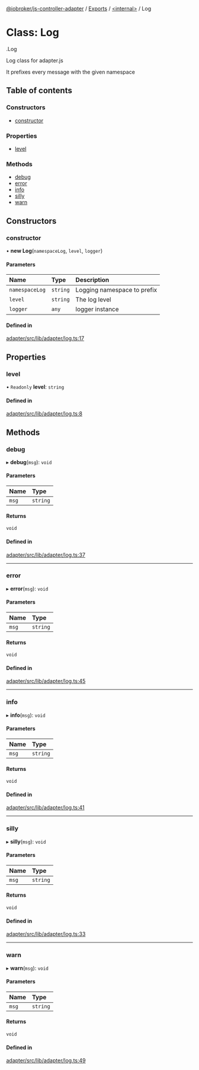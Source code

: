 [@iobroker/js-controller-adapter](../README.md) / [Exports](../modules.md) / [<internal\>](../modules/internal_.md) / Log

# Class: Log

[<internal>](../modules/internal_.md).Log

Log class for adapter.js

It prefixes every message with the given namespace

## Table of contents

### Constructors

- [constructor](internal_.Log.md#constructor)

### Properties

- [level](internal_.Log.md#level)

### Methods

- [debug](internal_.Log.md#debug)
- [error](internal_.Log.md#error)
- [info](internal_.Log.md#info)
- [silly](internal_.Log.md#silly)
- [warn](internal_.Log.md#warn)

## Constructors

### constructor

• **new Log**(`namespaceLog`, `level`, `logger`)

#### Parameters

| Name | Type | Description |
| :------ | :------ | :------ |
| `namespaceLog` | `string` | Logging namespace to prefix |
| `level` | `string` | The log level |
| `logger` | `any` | logger instance |

#### Defined in

[adapter/src/lib/adapter/log.ts:17](https://github.com/ioBroker/ioBroker.js-controller/blob/25f18577/packages/adapter/src/lib/adapter/log.ts#L17)

## Properties

### level

• `Readonly` **level**: `string`

#### Defined in

[adapter/src/lib/adapter/log.ts:8](https://github.com/ioBroker/ioBroker.js-controller/blob/25f18577/packages/adapter/src/lib/adapter/log.ts#L8)

## Methods

### debug

▸ **debug**(`msg`): `void`

#### Parameters

| Name | Type |
| :------ | :------ |
| `msg` | `string` |

#### Returns

`void`

#### Defined in

[adapter/src/lib/adapter/log.ts:37](https://github.com/ioBroker/ioBroker.js-controller/blob/25f18577/packages/adapter/src/lib/adapter/log.ts#L37)

___

### error

▸ **error**(`msg`): `void`

#### Parameters

| Name | Type |
| :------ | :------ |
| `msg` | `string` |

#### Returns

`void`

#### Defined in

[adapter/src/lib/adapter/log.ts:45](https://github.com/ioBroker/ioBroker.js-controller/blob/25f18577/packages/adapter/src/lib/adapter/log.ts#L45)

___

### info

▸ **info**(`msg`): `void`

#### Parameters

| Name | Type |
| :------ | :------ |
| `msg` | `string` |

#### Returns

`void`

#### Defined in

[adapter/src/lib/adapter/log.ts:41](https://github.com/ioBroker/ioBroker.js-controller/blob/25f18577/packages/adapter/src/lib/adapter/log.ts#L41)

___

### silly

▸ **silly**(`msg`): `void`

#### Parameters

| Name | Type |
| :------ | :------ |
| `msg` | `string` |

#### Returns

`void`

#### Defined in

[adapter/src/lib/adapter/log.ts:33](https://github.com/ioBroker/ioBroker.js-controller/blob/25f18577/packages/adapter/src/lib/adapter/log.ts#L33)

___

### warn

▸ **warn**(`msg`): `void`

#### Parameters

| Name | Type |
| :------ | :------ |
| `msg` | `string` |

#### Returns

`void`

#### Defined in

[adapter/src/lib/adapter/log.ts:49](https://github.com/ioBroker/ioBroker.js-controller/blob/25f18577/packages/adapter/src/lib/adapter/log.ts#L49)
